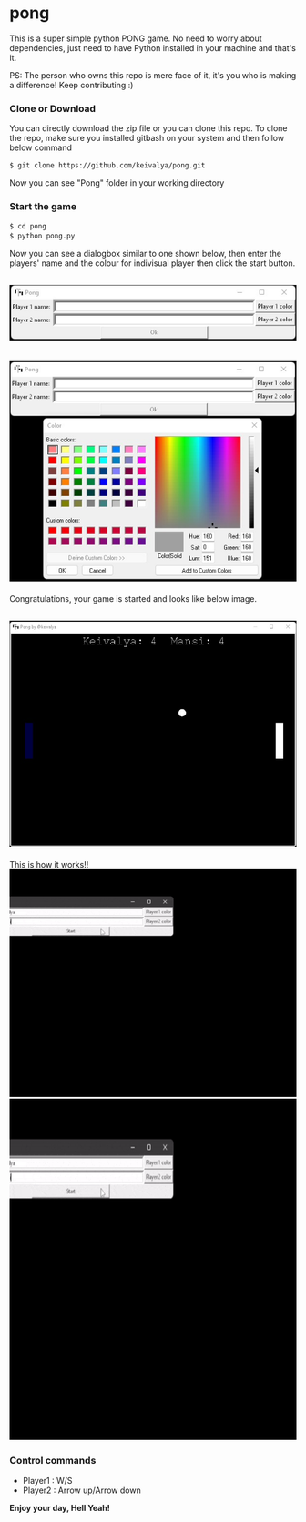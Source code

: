 # pong

This is a super simple python PONG game. No need to worry about dependencies, just need to have Python installed in your machine and that's it.

PS: The person who owns this repo is mere face of it, it's you who is making a difference! Keep contributing :)


### Clone or Download

You can directly download the zip file or you can clone this repo.
To clone the repo, make sure you installed gitbash on your system and then follow below command

```sh
$ git clone https://github.com/keivalya/pong.git
```

Now you can see "Pong" folder in your working directory


### Start the game

```sh
$ cd pong
$ python pong.py
```


Now you can see a dialogbox similar to one shown below, then enter the players' name and the colour for indivisual player then click the start button.

![](screenshots/name.jpg)
---
![](screenshots/colors.jpg)
---
Congratulations, your game is started and looks like below image.

![](screenshots/pong1.jpg)
---
This is how it works!!
![](screenshots\pong.gif)
<img src="screenshots\pong.gif?raw=true" width="800px" height="600px">
### Control commands

 - Player1 : W/S 
 - Player2 : Arrow up/Arrow down
 
 
 
 
 **Enjoy your day, Hell Yeah!**
